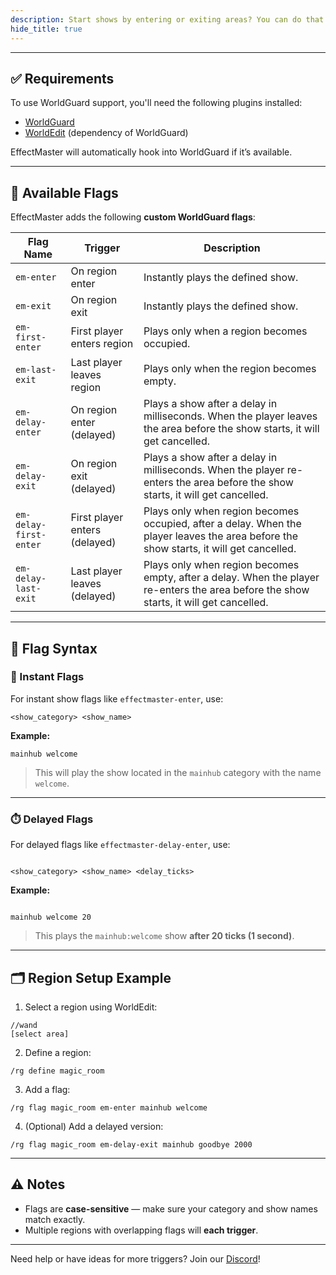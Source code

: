 ```yaml
---
description: Start shows by entering or exiting areas? You can do that with WorldGuard!
hide_title: true
---
```


<DocHeading 
    icon="material-symbols:shield-outline" 
    title="WorldGuard Integration" 
    description="Start shows by entering or exiting areas? You can do that with WorldGuard!">
</DocHeading>

---

## ✅ Requirements

To use WorldGuard support, you'll need the following plugins installed:

- [WorldGuard](https://modrinth.com/plugin/worldguard)
- [WorldEdit](https://modrinth.com/plugin/worldedit) (dependency of WorldGuard)

EffectMaster will automatically hook into WorldGuard if it’s available.

---

## 🚩 Available Flags

EffectMaster adds the following **custom WorldGuard flags**:

| Flag Name              | Trigger                       | Description                                                                                                                            |
|------------------------|-------------------------------|----------------------------------------------------------------------------------------------------------------------------------------|
| `em-enter`             | On region enter               | Instantly plays the defined show.                                                                                                      |
| `em-exit`              | On region exit                | Instantly plays the defined show.                                                                                                      |
| `em-first-enter`       | First player enters region    | Plays only when a region becomes occupied.                                                                                             |
| `em-last-exit`         | Last player leaves region     | Plays only when the region becomes empty.                                                                                              |
| `em-delay-enter`       | On region enter (delayed)     | Plays a show after a delay in milliseconds. When the player leaves the area before the show starts, it will get cancelled.             |
| `em-delay-exit`        | On region exit (delayed)      | Plays a show after a delay in milliseconds. When the player re-enters the area before the show starts, it will get cancelled.          |
| `em-delay-first-enter` | First player enters (delayed) | Plays only when region becomes occupied, after a delay. When the player leaves the area before the show starts, it will get cancelled. |
| `em-delay-last-exit`   | Last player leaves (delayed)  | Plays only when region becomes empty, after a delay. When the player re-enters the area before the show starts, it will get cancelled. |

---

## 📝 Flag Syntax

### 🎯 Instant Flags

For instant show flags like `effectmaster-enter`, use:

```
<show_category> <show_name>
```

**Example:**
```
mainhub welcome
```

> This will play the show located in the `mainhub` category with the name `welcome`.

---

### ⏱️ Delayed Flags

For delayed flags like `effectmaster-delay-enter`, use:

```

<show_category> <show_name> <delay_ticks>

```

**Example:**
```

mainhub welcome 20

```

> This plays the `mainhub:welcome` show **after 20 ticks (1 second)**.

---

## 🗂️ Region Setup Example

1. Select a region using WorldEdit:
```
//wand
[select area]
```

2. Define a region:
```
/rg define magic_room
```

3. Add a flag:
```
/rg flag magic_room em-enter mainhub welcome
```

4. (Optional) Add a delayed version:
```
/rg flag magic_room em-delay-exit mainhub goodbye 2000
```

---

## ⚠️ Notes

- Flags are **case-sensitive** — make sure your category and show names match exactly.
- Multiple regions with overlapping flags will **each trigger**.

---

Need help or have ideas for more triggers? Join our [Discord](https://discord.com/invite/Scv9afJwXp)!
